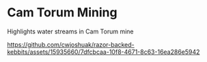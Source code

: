 # Cam Torum Mining

Highlights water streams in Cam Torum mine

https://github.com/cwjoshuak/razor-backed-kebbits/assets/15935660/7dfcbcaa-10f8-4671-8c63-16ea286e5942

